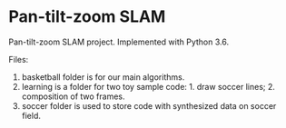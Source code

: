 # Pan-tilt-zoom SLAM

Pan-tilt-zoom SLAM project. Implemented with Python 3.6.

Files:
  1. basketball folder is for our main algorithms. 
  2. learning is a folder for two toy sample code: 1. draw soccer lines; 2. composition of two frames.
  3. soccer folder is used to store code with synthesized data on soccer field.
